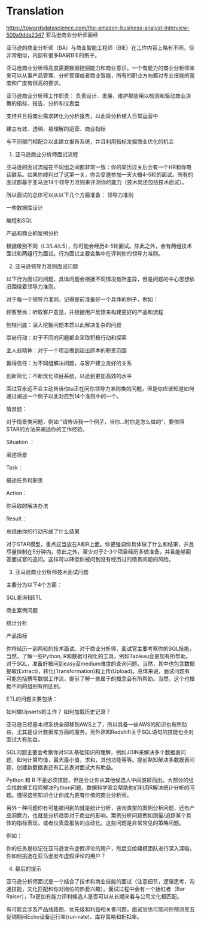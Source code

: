 # Translation
https://towardsdatascience.com/the-amazon-business-analyst-interview-509a9dda2347
亚马逊商业分析师面经

亚马逊的商业分析师（BA）与商业智能工程师（BIE）在工作内容上略有不同，但非常相似，内部有很多BA转BIE的例子。

亚马逊商业分析师高度需要数据挖掘能力和商业意识。一个有能力的商业分析师未来可以从事产品管理、分析管理或者商业智能，所有的职业方向都对专业技能的宽度和广度有很高的要求。


亚马逊商业分析师工作职责：
负责设计、发展、维护那些用以检测和驱动商业决策的指标、报告、分析和仪表盘

支持并且将商业需求转化为分析报告，以此将分析植入日常运营中

建立有效、透明、易理解的运营、商业指标

与不同部门相配合以此建立报告系统，并且利用指标发掘商业优化的机会



1. 亚马逊商业分析师面试流程



亚马逊的面试流程在不同组之间都非常一致：你的简历过关后会有一个HR和你电话联系。如果你顺利过了这第一关，你会受邀参加一天大概4-5轮的面试。所有的面试都基于亚马逊14个领导力准则来评测你的能力（技术岗还包括技术面试）。

所以面试的总体可以从以下几个方面准备：
领导力准则

一些数据库设计

编程和SQL

产品和商业的案例分析


根据级别不同（L3/L4/L5），你可能会经历4-5轮面试。除此之外，会有两组技术面试和两组行为面试。行为面试主要会集中在评判你的领导力准则。


2. 亚马逊领导力准则面试问题



以下行为面试的问题，具体问题会根据不同情况有所差异，但是问题的中心思想依旧围绕着领导力准则。



对于每一个领导力准则，记得提前准备好一个具体的例子，例如：



顾客至尚：听取客户意见，并根据用户反馈来构建更好的产品和流程

刨根问底：深入挖掘问题本质以此解决复杂的问题

崇尚行动：对于不同的问题都会采取积极行动和探索

主人翁精神：对于一个项目做到超出原本的职责范围

赢得信任：为不同组解决问题，与客户建立良好的关系

创新简化：不断优化项目系统，以达到更加高效的水平



面试官永远不会主动告诉你ta正在问你领导力准则类的问题，但是你应该知道如何通过阐述一个例子以此对应到14个准则中的一个。


情景题：







对于情景类问题，例如 ”请告诉我一个例子，当你...时你是怎么做的”，要依照STAR的方法来阐述你的工作经验。



Situation ：

阐述场景

Task：

描述任务和职责

Action：

你采取的解决办法

Result：

总结由你的行动形成了什么结果


对于STAR模型，重点应当放在A和R上面。你要强调你具体做了什么和结果，并且尽量控制在5分钟内。除此之外，至少对于2-3个项目经历多做准备，并且能够回答面试官的追问。这样可以降低你被问到没有经历过的情景问题的风险。

3. 亚马逊商业分析师技术面试问题


主要分为以下4个方面：


SQL查询和ETL

商业案例问题

统计分析

产品指标



你将经历一到两轮的技术面试。对于商业分析师，面试官主要考察你的SQL技能，当然，了解一些Python, R和数据可视化的工具，例如Tableau会更加有所帮助。对于SQL，准备好被问到easy至medium难度的查询问题。当然，其中也包含数据提取(Extract)，转化(Transformation)和上传(Upload)。总体来说，面试问题有可能包括撰写数据工作流，提前了解一些属于的概念会有所帮助。当然，这个也根据不同的组别有所区别。


ETL的问题主要包括：



如何做Upserts的工作？
如何加载历史记录？


亚马逊已经基本把系统全部移到AWS上了，所以具备一些AWS的知识也有所助益，尤其是设计数据库方面的服务。另外熟知Redshift关于SQL语句的技能也会对面试大有助益。




SQL问题主要会考察你对SQL基础知识的理解，例如JOIN来解决多个数据表问题，如何计算均值，最大最小值，求和，其他功能等等。提前熟知解决多数据表问题，创建新数据表还有汇总表对面试大有助益。



Python 和 R 不是必须技能，但是会让你从其他候选人中间脱颖而出。大部分的组会找数据工程师解决Python问题，数据科学家会帮助他们利用R解决统计分析的问题。懂得这些知识会让你成为更有价值的商业分析师。



另外一种问题你有可能被问到的就是统计分析，咨询类型的案例分析问题，还有产品洞察力，也就是分析趋势对于商业的影响。案例分析问题例如测量/追踪某个具体的指标表现，或者仪表盘报告的自动化。这些问题是非常常见的策略问题。



例如：

你的任务是标记在亚马逊发布虚假评论的用户，然后交给建模团队进行深入深吸，你如何挑选在亚马逊发布虚假评论的用户？


4. 最后的提示

亚马逊分析师面试是一个结合了技术和商业技能的面试（注意细节，逻辑思考，沟通技能，文化匹配和你对岗位的热爱兴趣）。面试过程中会有一个抬杠者（Bar Raiser），Ta更加有能力评判候选人是否可以从长期来看与公司文化相匹配。



有可能会涉及产品线路图、优先级和利益相关者问题。面试官也可能问你预测黑五促销期间Echo设备运行率(run-rate)、库存策略和折扣率。
